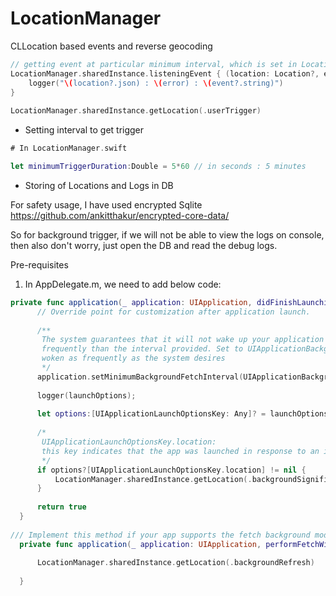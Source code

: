 # LocationManager
CLLocation based events and reverse geocoding

```swift
// getting event at particular minimum interval, which is set in LocationManager.swift class `minimumTriggerDuration`
LocationManager.sharedInstance.listeningEvent { (location: Location?, error: LocationError?, event:EventType?) -> (Void) in
    logger("\(location?.json) : \(error) : \(event?.string)")
}
        
LocationManager.sharedInstance.getLocation(.userTrigger)
```

* Setting interval to get trigger
```swift 
# In LocationManager.swift

let minimumTriggerDuration:Double = 5*60 // in seconds : 5 minutes

```

* Storing of Locations and Logs in DB 

For safety usage, I have used encrypted Sqlite 
https://github.com/ankitthakur/encrypted-core-data/

So for background trigger, if we will not be able to view the logs on console, then also don't worry, just open the DB and read the debug logs.


Pre-requisites

1. In AppDelegate.m, we need to add below code:
``` swift
private func application(_ application: UIApplication, didFinishLaunchingWithOptions launchOptions: [NSObject: Any]?) -> Bool {
      // Override point for customization after application launch.
      
      /**
       The system guarantees that it will not wake up your application for a background fetch more
       frequently than the interval provided. Set to UIApplicationBackgroundFetchIntervalMinimum to be
       woken as frequently as the system desires
       */
      application.setMinimumBackgroundFetchInterval(UIApplicationBackgroundFetchIntervalMinimum)
      
      logger(launchOptions);
      
      let options:[UIApplicationLaunchOptionsKey: Any]? = launchOptions as? [UIApplicationLaunchOptionsKey: Any]
      
      /*
       UIApplicationLaunchOptionsKey.location:
       this key indicates that the app was launched in response to an incoming location event. The value of this key is an NSNumber object containing a Boolean value. We use the presence of this key as a signal to create a CLLocationManager object and start location services again. Location data is delivered only to the location manager delegate and not using this key.
       */
      if options?[UIApplicationLaunchOptionsKey.location] != nil {
          LocationManager.sharedInstance.getLocation(.backgroundSignificant)
      }
      
      return true
  }
  
/// Implement this method if your app supports the fetch background mode. When an opportunity arises to download data, the system calls this method to give your app a chance to download any data it needs.
  private func application(_ application: UIApplication, performFetchWithCompletionHandler completionHandler: (UIBackgroundFetchResult) -> Void) {
      
      LocationManager.sharedInstance.getLocation(.backgroundRefresh)
      
  }  
  ```
